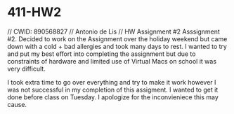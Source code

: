 # 411-HW2
// CWID: 890568827
// Antonio de Lis
// HW Assignment #2
Asssignment #2. Decided to work on the Assignment over the holiday weekend but came down with a cold + bad allergies and took many days to rest.
I wanted to try and put my best effort into completing the assignment but due to constraints of hardware and limited use of Virtual Macs on school
it was very difficult. 

I took extra time to go over everything and try to make it work however I was not successful in my completion of this assigment. I wanted to get it
done before class on Tuesday. I apologize for the inconvieniece this may cause. 
